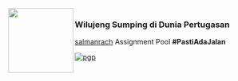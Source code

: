 <img align="left" src="https://cdn.discordapp.com/attachments/1057150235417264178/1108606750577406003/icon_1.png" width=130>

### Wilujeng Sumping di Dunia Pertugasan

[salmanrach](https://instagram.com/salmanrach30) Assignment Pool <b>#PastiAdaJalan</b>

[![pgp](https://img.shields.io/badge/sir-0x4b2023-313131?style=flat&labelColor=A384FA&color=DCF69F)](https://instagram.com/salmanrach30)
